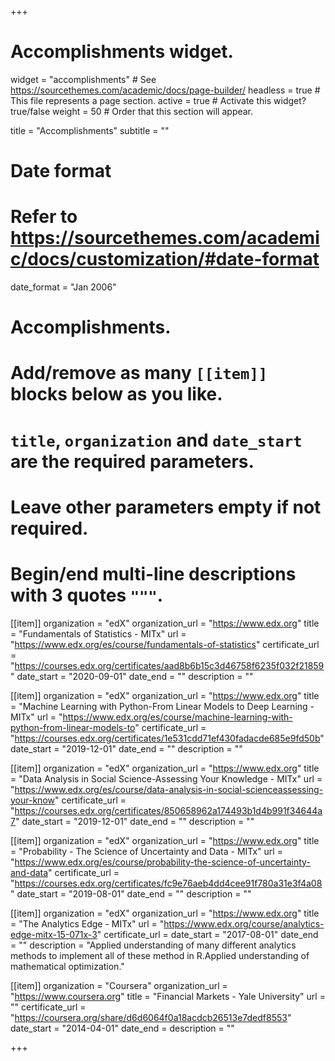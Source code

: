 +++
# Accomplishments widget.
widget = "accomplishments"  # See https://sourcethemes.com/academic/docs/page-builder/
headless = true  # This file represents a page section.
active = true  # Activate this widget? true/false
weight = 50  # Order that this section will appear.

title = "Accomplish&shy;ments"
subtitle = ""

# Date format
#   Refer to https://sourcethemes.com/academic/docs/customization/#date-format
date_format = "Jan 2006"

# Accomplishments.
#   Add/remove as many `[[item]]` blocks below as you like.
#   `title`, `organization` and `date_start` are the required parameters.
#   Leave other parameters empty if not required.
#   Begin/end multi-line descriptions with 3 quotes `"""`.

[[item]]
  organization = "edX"
  organization_url = "https://www.edx.org"
  title = "Fundamentals of Statistics - MITx"
  url = "https://www.edx.org/es/course/fundamentals-of-statistics"
  certificate_url = "https://courses.edx.org/certificates/aad8b6b15c3d46758f6235f032f21859"
  date_start = "2020-09-01"
  date_end = ""
  description = ""

[[item]]
  organization = "edX"
  organization_url = "https://www.edx.org"
  title = "Machine Learning with Python-From Linear Models to Deep Learning - MITx"
  url = "https://www.edx.org/es/course/machine-learning-with-python-from-linear-models-to"
  certificate_url = "https://courses.edx.org/certificates/1e531cdd71ef430fadacde685e9fd50b"
  date_start = "2019-12-01"
  date_end = ""
  description = ""

[[item]]
  organization = "edX"
  organization_url = "https://www.edx.org"
  title = "Data Analysis in Social Science-Assessing Your Knowledge - MITx"
  url = "https://www.edx.org/es/course/data-analysis-in-social-scienceassessing-your-know"
  certificate_url = "https://courses.edx.org/certificates/850658962a174493b1d4b991f34644a7"
  date_start = "2019-12-01"
  date_end = ""
  description = ""

[[item]]
  organization = "edX"
  organization_url = "https://www.edx.org"
  title = "Probability - The Science of Uncertainty and Data - MITx"
  url = "https://www.edx.org/es/course/probability-the-science-of-uncertainty-and-data"
  certificate_url = "https://courses.edx.org/certificates/fc9e76aeb4dd4cee91f780a31e3f4a08"
  date_start = "2019-08-01"
  date_end = ""
  description = ""

[[item]]
  organization = "edX"
  organization_url = "https://www.edx.org"
  title = "The Analytics Edge - MITx"
  url = "https://www.edx.org/course/analytics-edge-mitx-15-071x-3"
  certificate_url = 
  date_start = "2017-08-01"
  date_end = ""
  description = "Applied understanding of many different analytics methods to implement all of these                       method in R.Applied understanding of mathematical optimization."
  
[[item]]
  organization = "Coursera"
  organization_url = "https://www.coursera.org"
  title = "Financial Markets - Yale University"
  url = ""
  certificate_url = "https://coursera.org/share/d6d6064f0a18acdcb26513e7dedf8553"
  date_start = "2014-04-01"
  date_end = 
  description = ""

+++
